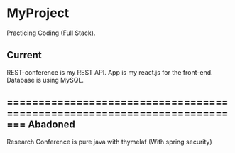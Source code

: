 # MyProject
 Practicing Coding (Full Stack).


Current
---------------------------------------------------------
REST-conference is my REST API.
App is my react.js for the front-end.
Database is using MySQL.









=========================================================================
Abadoned
-----------------------------------------------------------------------------
Research Conference is pure java with thymelaf (With spring security) 
